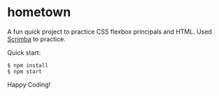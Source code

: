 # hometown

A fun quick project to practice CSS flexbox principals and HTML. Used 
[Scrimba](https://scrimba.com/allcourses) to practice. 

Quick start:

```
$ npm install
$ npm start
````


Happy Coding!
